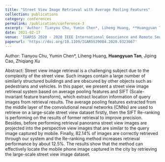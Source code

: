 ```yaml
---
title: "Street View Image Retrieval with Average Pooling Features"
collection: publications
category: conferences
permalink: /publication/conference-3
excerpt: 'Author: Tianyou Chu, Yumin Chen*, Liheng Huang, **Huangyuan Tan**, Jiping Cao, Zhiqiang Xu'
date: 2021-02-17
venue: 'IGARSS 2020 - 2020 IEEE International Geoscience and Remote Sensing Symposium'
paperurl: 'https://doi.org/10.1109/IGARSS39084.2020.9323667'
---
```

Author: Tianyou Chu, Yumin Chen*, Liheng Huang, **Huangyuan Tan**, Jiping Cao, Zhiqiang Xu

Abstract: Street view image retrieval is a challenging subject due to the complexity of the street view. Such images contain a large number of similarly structured buildings and are obscured by other objects such as pedestrians and vehicles. In this paper, we present a street view image retrieval system based on average pooling features and SIFT (Scale-invariant feature transform), which extract location information of query images from retrieval results. The average pooling features extracted from the middle layer of the convolutional neural networks (CNNs) are used to retrieve on a large-scale street view dataset firstly, then the SIFT Re-ranking is performing on the results of former retrieval to improve precision. Besides, before performing retrieval panorama street view images are projected into the perspective view images that are similar to the query image captured by mobile. Finally, 82.14% of images are correctly retrieved through our system and the Re-ranking method increases retrieval performance by about 12.5%. The results show that the method can effectively locate the mobile phone image captured in the city by retrieving the large-scale street view image dataset.
